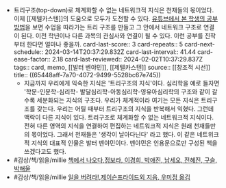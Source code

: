 - 트리구조(top-down)로 체계화할 수 없는 네트워크적 지식은 천재들의 몫이었다. 이제 [[제텔카스텐]]의 도움으로 모두가 도전할 수 있다. [유튜브에서 본 학생의 공부 방법](https://youtu.be/Fz1EKzZZffA?si=YLPsXcLgPfV9Md2k)을 보면 수업을 따라가는 트리 구조를 만들고 그 안에서 네트워크 구조로 연결이 된다. 이전 학년이나 다른 과목의 관심사와 연결이 될 수 있다. 이런 공부를 진작부터 한다면 얼마나 좋을까.
  card-last-score:: 3
  card-repeats:: 5
  card-next-schedule:: 2024-03-14T20:37:29.832Z
  card-last-interval:: 41.44
  card-ease-factor:: 2.18
  card-last-reviewed:: 2024-02-02T10:37:29.837Z
  tags:: card, memo, [[발터 벤야민]], [[제텔카스텐]]
  source:: [[창조적 시선]]
  title:: ((65448aff-7a70-4072-9499-5528bc67e745))
	- 지금까지 우리에게 익숙한 지식은 '트리구조의 지식'이다. 심리학을 예로 들자면 '학문-인문학-심리학- 발달심리학-아동심리학-영유아심리학의 구조와 같이 갈수록 세분화되는 지식의 구조다. 우리가 체계적이라 여기는 모든 지식은 트리구조를 갖는다. 우리는 어릴 때부터 트리구조의 지식을 반복해서 익혔다. 그런데 맥락이 다른 지식이 있다. 트리구조로 체계화할 수 없는 네트워크적 지식이다. 전혀 다른 영역의 지식을 연결하여 편집하는 네트워크적 지식은 원래 천재들만의 몫이었다. 그래서 천재들은 '생각이 날아다닌다' 라고 했다. 이 같은 네트위크적 지식의 대표적 인물은 발터 벤야민이다. 벤야민은 인용문으로만 구성된 책을 쓰겠다고도 했다.
- #감상/책/읽을/millie [책에서 나오다,정보라, 이경희, 박애진, 남세오, 전혜진, 구슬, 박해울](https://www.millie.co.kr/v3/bookDetail/179621171)
- #감상/책/읽을/millie [일을 버려라!,제이슨프라이드외 지음, 우미정 옮김](https://www.millie.co.kr/v3/bookDetail/179463897)